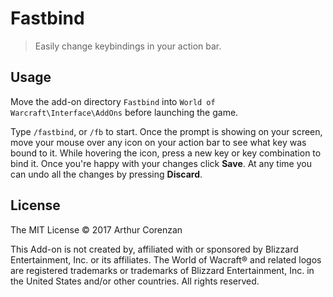 # Fastbind

> Easily change keybindings in your action bar.

## Usage

Move the add-on directory `Fastbind` into `World of Warcraft\Interface\AddOns` before launching the game.

Type `/fastbind`, or `/fb` to start. Once the prompt is showing on your screen, move your mouse over any icon on your action bar to see what key was bound to it. While hovering the icon, press a new key or key combination to bind it. Once you're happy with your changes click **Save**. At any time you can undo all the changes by pressing **Discard**.

## License

The MIT License © 2017 Arthur Corenzan

This Add-on is not created by, affiliated with or sponsored by Blizzard Entertainment, Inc. or its affiliates. The World of Wacraft® and related logos are registered trademarks or trademarks of Blizzard Entertainment, Inc. in the United States and/or other countries. All rights reserved.
